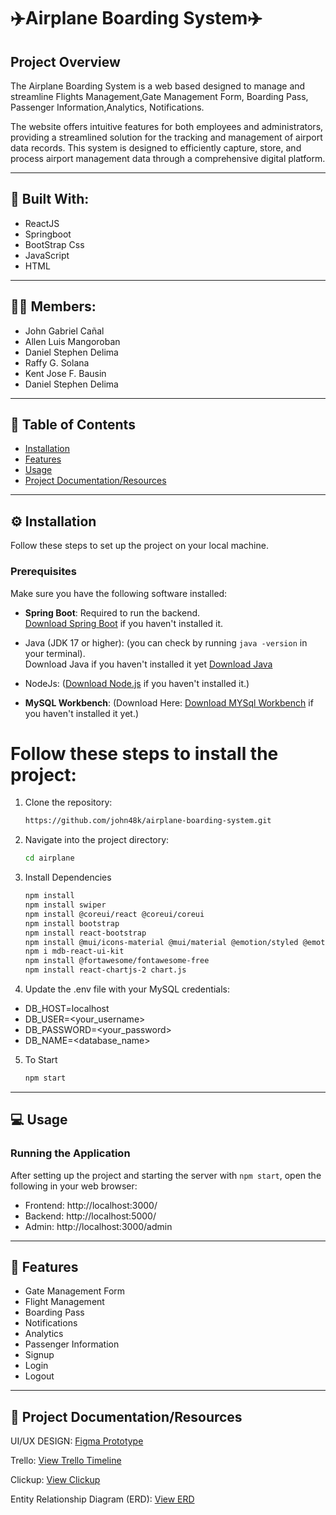 # ✈️Airplane Boarding System✈️

## Project Overview

The Airplane Boarding System is a web based designed to manage and streamline Flights Management,Gate Management Form, Boarding Pass, Passenger Information,Analytics, Notifications.

The website offers intuitive features for both employees and administrators, providing a streamlined solution for the tracking and management of airport data records. This system is designed to efficiently capture, store, and process airport management data through a comprehensive digital platform.

---

## 🔨 Built With:
- ReactJS
- Springboot
- BootStrap Css
- JavaScript
- HTML
---

## 🙋‍♂️ Members:
- John Gabriel Cañal
- Allen Luis Mangoroban
- Daniel Stephen Delima
- Raffy G. Solana
- Kent Jose F. Bausin
- Daniel Stephen Delima
---

## 🚀 Table of Contents

- [Installation](#installation)
- [Features](#Features)
- [Usage](#usage)
- [Project Documentation/Resources](#Documentation)

---

## ⚙️ Installation

Follow these steps to set up the project on your local machine.

### Prerequisites

Make sure you have the following software installed:

- **Spring Boot**: Required to run the backend.  
  [Download Spring Boot](https://spring.io/projects/spring-boot) if you haven't installed it.

- Java (JDK 17 or higher): (you can check by running `java -version`  in your terminal).
   <br> Download Java if you haven't installed it yet [Download Java](https://www.oracle.com/ph/java/technologies/downloads/)
- NodeJs: ([Download Node.js](https://nodejs.org/) if you haven't installed it.) 
- **MySQL Workbench**: (Download Here: [Download MYSql Workbench](https://dev.mysql.com/downloads/workbench/) if you haven't installed it yet.)
  

<h1>Follow these steps to install the project:</h1>

1. Clone the repository:
    ```bash
    https://github.com/john48k/airplane-boarding-system.git
    ```
2. Navigate into the project directory:
    ```bash
    cd airplane
    ```
   
3. Install Dependencies
    ```bash
    npm install
    npm install swiper
    npm install @coreui/react @coreui/coreui
    npm install bootstrap
    npm install react-bootstrap
    npm install @mui/icons-material @mui/material @emotion/styled @emotion/react
    npm i mdb-react-ui-kit
    npm install @fortawesome/fontawesome-free
    npm install react-chartjs-2 chart.js
    ```
    
4. Update the .env file with your MySQL credentials:
- DB_HOST=localhost
- DB_USER=<your_username>
- DB_PASSWORD=<your_password>
- DB_NAME=<database_name>

5. To Start
    ```bash
    npm start
    ```
---

## 💻 Usage

### Running the Application
After setting up the project and starting the server with `npm start`, open the following in your web browser:

- Frontend: http://localhost:3000/
- Backend: http://localhost:5000/
- Admin: http://localhost:3000/admin

---

## 📌 Features

- Gate Management Form
- Flight Management
- Boarding Pass
- Notifications
- Analytics
- Passenger Information
- Signup
- Login
- Logout

---


## 📝 Project Documentation/Resources

UI/UX DESIGN: [Figma Prototype](https://www.figma.com/design/0e5BfOdvtAELFK7U6jpDsq/Tripma---Flight-booking-web-app-(Community))

Trello: [View Trello Timeline](https://trello.com/b/Kq2AFuhk/airlane-boarding-system)

Clickup: [View Clickup](https://drive.google.com/file/d/1WhFnhzwXh_JXbuH18tJD9ri-ZCCkUzlR/view)

Entity Relationship Diagram (ERD): [View ERD](https://drive.google.com/file/d/1WhFnhzwXh_JXbuH18tJD9ri-ZCCkUzlR/view)



